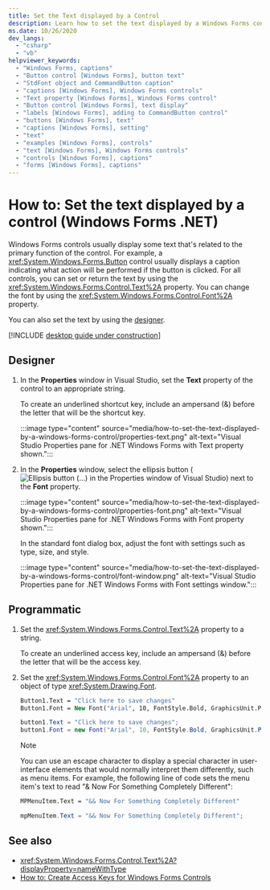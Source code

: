 ```yaml
---
title: Set the Text displayed by a Control
description: Learn how to set the text displayed by a Windows Forms control. Set or return the text by using the Text property, or change the font by using the Font property.
ms.date: 10/26/2020
dev_langs:
  - "csharp"
  - "vb"
helpviewer_keywords:
  - "Windows Forms, captions"
  - "Button control [Windows Forms], button text"
  - "StdFont object and CommandButton caption"
  - "captions [Windows Forms], Windows Forms controls"
  - "Text property [Windows Forms], Windows Forms control"
  - "Button control [Windows Forms], text display"
  - "labels [Windows Forms], adding to CommandButton control"
  - "buttons [Windows Forms], text"
  - "captions [Windows Forms], setting"
  - "text"
  - "examples [Windows Forms], controls"
  - "text [Windows Forms], Windows Forms controls"
  - "controls [Windows Forms], captions"
  - "forms [Windows Forms], captions"
---
```

# How to: Set the text displayed by a control (Windows Forms .NET)

Windows Forms controls usually display some text that's related to the primary function of the control. For example, a <xref:System.Windows.Forms.Button> control usually displays a caption indicating what action will be performed if the button is clicked. For all controls, you can set or return the text by using the <xref:System.Windows.Forms.Control.Text%2A> property. You can change the font by using the <xref:System.Windows.Forms.Control.Font%2A> property.

You can also set the text by using the [designer](#designer).

[!INCLUDE [desktop guide under construction](../../includes/desktop-guide-preview-note.md)]

## Designer

01. In the **Properties** window in Visual Studio, set the **Text** property of the control to an appropriate string.

    To create an underlined shortcut key, include an ampersand (&) before the letter that will be the shortcut key.

    :::image type="content" source="media/how-to-set-the-text-displayed-by-a-windows-forms-control/properties-text.png" alt-text="Visual Studio Properties pane for .NET Windows Forms with Text property shown.":::

01. In the **Properties** window, select the ellipsis button (![Ellipsis button (...) in the Properties window of Visual Studio](../media/visual-studio-ellipsis-button.png)) next to the **Font** property.

    :::image type="content" source="media/how-to-set-the-text-displayed-by-a-windows-forms-control/properties-font.png" alt-text="Visual Studio Properties pane for .NET Windows Forms with Font property shown.":::

    In the standard font dialog box, adjust the font with settings such as type, size, and style.

    :::image type="content" source="media/how-to-set-the-text-displayed-by-a-windows-forms-control/font-window.png" alt-text="Visual Studio Properties pane for .NET Windows Forms with Font settings window.":::

## Programmatic

01. Set the <xref:System.Windows.Forms.Control.Text%2A> property to a string.

    To create an underlined access key, include an ampersand (&) before the letter that will be the access key.

01. Set the <xref:System.Windows.Forms.Control.Font%2A> property to an object of type <xref:System.Drawing.Font>.

    ```vb
    Button1.Text = "Click here to save changes"
    Button1.Font = New Font("Arial", 10, FontStyle.Bold, GraphicsUnit.Point)
    ```

    ```csharp
    button1.Text = "Click here to save changes";
    button1.Font = new Font("Arial", 10, FontStyle.Bold, GraphicsUnit.Point);
    ```

    > [!NOTE]
    > You can use an escape character to display a special character in user-interface elements that would normally interpret them differently, such as menu items. For example, the following line of code sets the menu item's text to read "& Now For Something Completely Different":

    ```vb
    MPMenuItem.Text = "&& Now For Something Completely Different"
    ```

    ```csharp
    mpMenuItem.Text = "&& Now For Something Completely Different";
    ```

## See also

- <xref:System.Windows.Forms.Control.Text%2A?displayProperty=nameWithType>
- [How to: Create Access Keys for Windows Forms Controls](how-to-create-access-keys.md)
